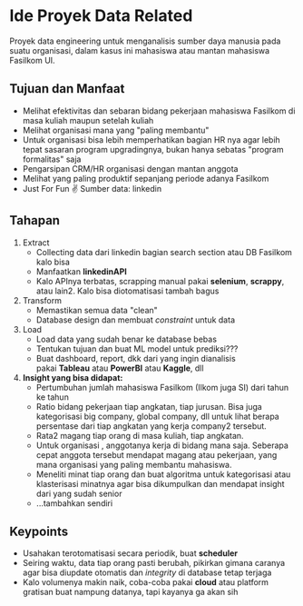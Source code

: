 # Ide Proyek Data Related
Proyek data engineering untuk menganalisis sumber daya manusia pada suatu organisasi, dalam kasus ini mahasiswa atau mantan mahasiswa Fasilkom UI.
## Tujuan dan Manfaat
- Melihat efektivitas dan sebaran bidang pekerjaan mahasiswa Fasilkom di masa kuliah maupun setelah kuliah
- Melihat organisasi mana yang "paling membantu"
- Untuk organisasi bisa lebih memperhatikan bagian HR nya agar lebih tepat sasaran program upgradingnya, bukan hanya sebatas "program formalitas" saja
- Pengarsipan CRM/HR organisasi dengan mantan anggota
- Melihat yang paling produktif sepanjang periode adanya Fasilkom
- Just For Fun ✌️
Sumber data: linkedin
## Tahapan
1. Extract
    - Collecting data dari linkedin bagian search section atau DB Fasilkom kalo bisa
    - Manfaatkan **linkedinAPI**
    - Kalo APInya terbatas, scrapping manual pakai **selenium**, **scrappy**, atau lain2. Kalo bisa diotomatisasi tambah bagus
2. Transform
    - Memastikan semua data "clean"
    - Database design dan membuat _constraint_ untuk data
3. Load
    - Load data yang sudah benar ke database bebas
    - Tentukan tujuan dan buat ML model untuk prediksi???
    - Buat dashboard, report, dkk dari yang ingin dianalisis pakai **Tableau** atau **PowerBI** atau **Kaggle**, dll
4. **Insight yang bisa didapat:**
    - Pertumbuhan jumlah mahasiswa Fasilkom (Ilkom juga SI) dari tahun ke tahun
    - Ratio bidang pekerjaan tiap angkatan, tiap jurusan. Bisa juga kategorisasi big company, global company, dll untuk lihat berapa persentase dari tiap angkatan yang kerja company2 tersebut.
    - Rata2 magang tiap orang di masa kuliah, tiap angkatan.
    - Untuk organisasi , anggotanya kerja di bidang mana saja. Seberapa cepat anggota tersebut mendapat magang atau pekerjaan, yang mana organisasi yang paling membantu mahasiswa.
    - Meneliti minat tiap orang dan buat algoritma untuk kategorisasi atau klasterisasi minatnya agar bisa dikumpulkan dan mendapat insight dari yang sudah senior
    - ...tambahkan sendiri
## Keypoints
- Usahakan terotomatisasi secara periodik, buat **scheduler**
- Seiring waktu, data tiap orang pasti berubah, pikirkan gimana caranya agar bisa diupdate otomatis dan _integrity_ di database tetap terjaga
- Kalo volumenya makin naik, coba-coba pakai **cloud** atau platform gratisan buat nampung datanya, tapi kayanya ga akan sih